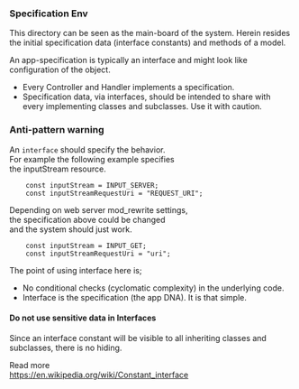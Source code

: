 ### Specification Env

This directory can be seen as the main-board of the system.
Herein resides the initial specification data (interface constants) 
and methods of a model.  

An app-specification is typically an interface and might look like configuration of the object.

+ Every Controller and Handler implements a specification.
+ Specification data, via interfaces, should be intended to share with every implementing 
classes and subclasses. Use it with caution.
 

### Anti-pattern warning
An `interface` should specify the behavior.   
For example the following example specifies  
the inputStream resource. 

```
    const inputStream = INPUT_SERVER;
    const inputStreamRequestUri = "REQUEST_URI";
```
Depending on web server mod_rewrite settings,  
the specification above could be changed  
and the system should just work.
```
    const inputStream = INPUT_GET;
    const inputStreamRequestUri = "uri";
```

The point of using interface here is;
+ No conditional checks (cyclomatic complexity) in the underlying code.
+ Interface is the specification (the app DNA). It is that simple.

#### Do not use sensitive data in Interfaces
Since an interface constant will be visible to all inheriting
classes and subclasses, there is no hiding.

Read more   
https://en.wikipedia.org/wiki/Constant_interface